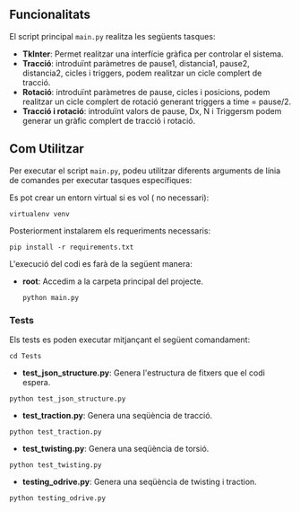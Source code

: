 

## Funcionalitats

El script principal `main.py` realitza les següents tasques:

- **TkInter**: Permet realitzar una interfície gràfica per controlar el sistema.
- **Tracció**: introduïnt paràmetres de pause1, distancia1, pause2, distancia2, cicles i triggers, podem realitzar un cicle complert de tracció.
- **Rotació**: introduïnt paràmetres de pause, cicles i posicions, podem realitzar un cicle complert de rotació generant triggers a time = pause/2.
- **Tracció i rotació**: introduïnt valors de pause, Dx, N i Triggersm podem generar un gràfic complert de tracció i rotació.

## Com Utilitzar

Per executar el script `main.py`, podeu utilitzar diferents arguments de línia de comandes per executar tasques específiques:

Es pot crear un entorn virtual si es vol ( no necessari):
```
virtualenv venv
```

Posteriorment instalarem els requeriments necessaris:
```
pip install -r requirements.txt
```
L'execució del codi es farà de la següent manera:

- **root**: Accedim a la carpeta principal del projecte.
    ```
    python main.py
    ```

### Tests
Els tests es poden executar mitjançant el següent comandament:
```
cd Tests
```

- **test_json_structure.py**: Genera l'estructura de fitxers que el codi espera.
```
python test_json_structure.py
```
- **test_traction.py**: Genera una seqüència de tracció.
```
python test_traction.py
```

- **test_twisting.py**: Genera una seqüència de torsió.
```
python test_twisting.py
```

- **testing_odrive.py**: Genera una seqüència de twisting i traction.
```
python testing_odrive.py
```